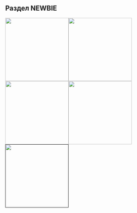 ## Раздел NEWBIE
<a href="https://kosticyn.github.io/fontend_mentor_io/huddle-landing-page" target="_blank"><img src="https://kosticyn.github.io/fontend_mentor_io/huddle-landing-page/design/desktop-preview.jpg" width="200"></a><a href="https://kosticyn.github.io/fontend_mentor_io/fylo-landing-page-with-two-column-layout-master" target="_blank"><img src="https://kosticyn.github.io/fontend_mentor_io/fylo-landing-page-with-two-column-layout-master/design/desktop-preview.jpg" width="200"></a><a href="https://kosticyn.github.io/fontend_mentor_io/huddle-landing-page-with-single-introductory-section" target="_blank"><img src="https://kosticyn.github.io/fontend_mentor_io/huddle-landing-page-with-single-introductory-section/design/desktop-preview.jpg" width="200"></a><a href="https://kosticyn.github.io/fontend_mentor_io/ping-coming-soon-page" target="_blank"><img src="https://kosticyn.github.io/fontend_mentor_io/ping-coming-soon-page/design/desktop-preview.jpg" width="200"></a>
<a href="" target="_blank"><img src="https://kosticyn.github.io/fontend_mentor_io/single-price-grid-component/design/desktop-preview.jpg" width="200"></a>

